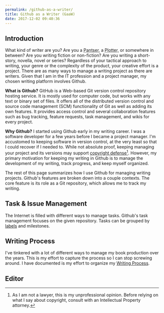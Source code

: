 ```yaml
---
permalink: /github-as-a-writer/
title: Github as a Writer (GaaW)
date: 2017-12-02 09:40:36
---
```


## Introduction

What kind of writer are you? Are you a <abbr data-toggle="tooltip" data-placement="top" title="You write by the seat of your pants">Pantser</abbr>, a <abbr data-toggle="tooltip" data-placement="top" title="You write from a highly-detailed plan">Plotter</abbr>, or somewhere in between? Are you writing fiction or non-fiction? Are you writing a short-story, novella, novel or series? Regardless of your tactical approach to writing, your genre or the complexity of the product, your creative effort is a project. There are as many ways to manage a writing project as there are writers. Given that I am in the IT profession and a project manager, my chosen writing platform involves Github.

**What is Github?**
GitHub is a Web-based Git version control repository hosting service. It is mostly used for computer code, but works with any text or binary set of files. It offers all of the distributed version control and source code management (SCM) functionality of Git as well as adding its own features. It provides access control and several collaboration features such as bug tracking, feature requests, task management, and wikis for every project.

**Why Github?**
I started using Github early in my writing career. I was a software developer for a few years before I became a project manager. I'm accustomed to keeping software in version control, at the very least so that I could recover if I needed to. While not absolute proof, keeping managing your project and its versions may support [copyright defense](/writing/copyright-overview/)[^copyright-defense]. However, my primary motivation for keeping my writing in Github is to manage the development of my writing, track progress, and keep myself organized.

[^copyright-defense]: As I am not a lawyer, this is my unprofessional opinion. Before relying on what I say about copyright, consult with an Intellectual Property attorney.

The rest of this page summarizes how I use Github for managing writing projects. Github's features are broken down into a couple contexts. The core feature is its role as a Git repository, which allows me to track my writing.

## Task & Issue Management

The Internet is filled with different ways to manage tasks. Github's task management focuses on the given repository. Tasks can be grouped by [labels](/github-as-a-writer/labels) and milestones.

## Writing Process


I've tinkered with a lot of different ways to manage my book production over the years. This is my effort to capture the process so I can stop screwing around. I have documented is my effort to organize my [Writing Process](/github-as-a-writer/book-production-process/).

## Editor

<script type="text/javascript">
  $(function () { $('[data-toggle="tooltip"]').tooltip() })
</script>

